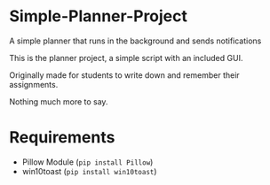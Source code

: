 # Simple-Planner-Project
A simple planner that runs in the background and sends notifications

This is the planner project, a simple script with an included GUI.

Originally made for students to write down and remember their assignments.

Nothing much more to say.

# Requirements
 - Pillow Module (`pip install Pillow`)
 - win10toast (`pip install win10toast`)
